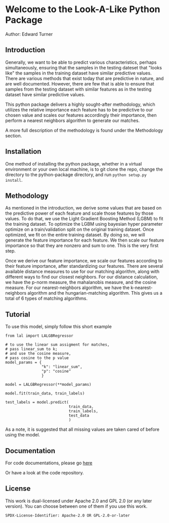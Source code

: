 # Welcome to the Look-A-Like Python Package

Author: Edward Turner

## Introduction

Generally, we want to be able to predict various characteristics,
 perhaps simultaneously, ensuring that the samples in the testing
  dateset that "looks like" the samples in the training dataset have 
 similar predictive values.  There are various methods that exist 
 today that are predictive in nature, and are well documented. However, 
 there are few that is able to ensure that samples from the testing dataset 
 with similar features as in the testing dataset have similar predictive values.
 
 This python package delivers a highly sought-after methodology, which utilizes
 the relative importance each feature has to be predictive to our chosen value
 and scales our features accordingly their importance, then perform a nearest 
 neighbors algorithm to generate our matches.  
 
 A more full description of the methodology is found under the Methodology section.

## Installation

One method of installing the python package, whether in a virtual environment
 or your own local machine, is to git clone the repo, change the directory
 to the python-package directory, and run `python setup.py install`.  

## Methodology

As mentioned in the introduction, we derive some values that are based on
the predictive power of each feature and scale those features by those values. To
do that, we use the Light Gradient Boosting Method (LGBM) to fit the training dataset. 
To optimize the LGBM using bayesian hyper parameter optimize on a train/validation
split on the original training dataset.  Once optimized, we fit on the entire 
training dataset. By doing so, we will generate the feature importance for 
each feature.  We then scale our feature importance so that they are nonzero 
and sum to one.  This is the very first step.  

Once we derive our feature importance, we scale our features according to their
feature importance, after standardizing our features.  There are several available
distance measures to use for our matching algorithm, along with different ways
to find our closest neighbors.  For our distance calculation, we have the 
p-norm measure, the mahalanobis measure, and the cosine measure. For our
nearest-neighbors algorithm, we have the k-nearest-neighbors algorithm and the
hungarian-matching algorithm. This gives us a total of 6 types of matching algorithms.

## Tutorial

To use this model, simply follow this short example
```
from lal import LALGBRegressor

# to use the linear sum assigment for matches,
# pass linear_sum to k;
# and use the cosine measure, 
# pass cosine to the p value
model_params = {
                "k": "linear_sum", 
                "p": "cosine"
                }

model = LALGBRegressor(**model_params)

model.fit(train_data, train_labels)

test_labels = model.predict(
                            train_data, 
                            train_labels, 
                            test_data
                            )

```

As a note, it is suggested that all missing values are taken cared of before 
using the model.


## Documentation

For code documentations, please go [here](https://ed-turner.github.io/look-a-like/)

Or have a look at the code repository.


## License

This work is dual-licensed under Apache 2.0 and GPL 2.0 (or any later version).
You can choose between one of them if you use this work.

`SPDX-License-Identifier: Apache-2.0 OR GPL-2.0-or-later`
